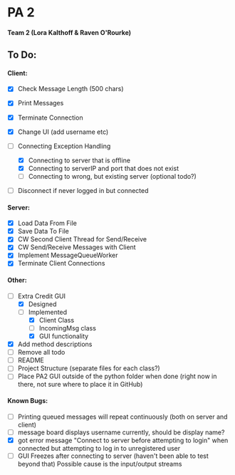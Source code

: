 # PA 2
#### Team 2 (Lora Kalthoff & Raven O'Rourke)

## To Do:
#### Client:
- [X] Check Message Length (500 chars)
- [X] Print Messages
- [X] Terminate Connection
- [X] Change UI (add username etc)
- [ ] Connecting Exception Handling
    - [X] Connecting to server that is offline
    - [X] Connecting to serverIP and port that does not exist
    - [ ] Connecting to wrong, but existing server (optional todo?)
- [ ] Disconnect if never logged in but connected


#### Server: 
- [X] Load Data From File
- [X] Save Data To File
- [X] CW Second Client Thread for Send/Receive
- [X] CW Send/Receive Messages with Client
- [X] Implement MessageQueueWorker
- [X] Terminate Client Connections

#### Other:
- [ ] Extra Credit GUI
    - [X] Designed
    - [ ] Implemented
    	- [X] Client Class
    	- [ ] IncomingMsg class
    	- [X] GUI functionality
- [X] Add method descriptions
- [ ] Remove all todo
- [ ] README
- [ ] Project Structure (separate files for each class?)
- [ ] Place PA2 GUI outside of the python folder when done (right now in there, not sure where to place it in GitHub)

#### Known Bugs:
- [ ] Printing queued messages will repeat continuously (both on server and client)
- [ ] message board displays username currently, should be display name?
- [X] got error message "Connect to server before attempting to login" when connected but attempting to log in to unregistered user
- [ ] GUI Freezes after connecting to server (haven't been able to test beyond that) Possible cause is the input/output streams